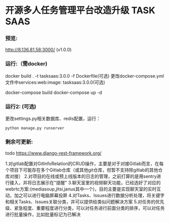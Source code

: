 # 开源多人任务管理平台改造升级 TASK SAAS

### 预览:
http://8.136.81.58:3000/ (v1.0.0)

### 运行:（需docker)
docker build . -t tasksaas:3.0.0 -f Dockerfile(可选)
更改docker-compose.yml文件中services:web:image: tasksaas:3.0.0(可选)

docker-compose build
docker-compose up -d

### 运行2: (可选)
更改settings.py相关数据库、redis配置，运行：
```
python manage.py runserver
```

### 剩余可更新:
todo https://www.django-rest-framework.org/

1.对gitlab配置对GitInfoRelation的CRUD操作，主要是对于对接Gitlab而言，在每个项目下可能存在多个Gitlab仓库（或其他git仓库，但暂不支持除gitlab的其他仓库对接）
2.对项目的在线或预上线版本的日志的管理，之前打算的是用sentry进行接入，并将日志展示在"提醒"
3.聊天室里的视频聊天功能，已经选好了对应的webrtc方案:(mediasoup,jitsi,janus其中一个)，目的主要是实现聊天室的实时互动，加之可以进行电脑屏幕投屏
4.对Tasks、Issues进行数据分析处理，将关键字和相关Tasks、Issues关联分类，并可以提供给类似问题解决方案
5.对任务的优先级、紧急程度、重要程度进行分类，可以对任务进行前面分类的排序，可以对任务进行批量操作，比如批量标记为已解决




